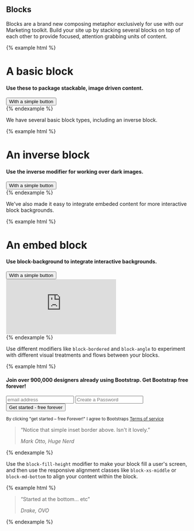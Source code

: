 ## Blocks

Blocks are a brand new composing metaphor exclusively for use with our Marketing toolkit. Build your site up by stacking several blocks on top of each other to provide focused, attention grabbing units of content.

{% example html %}
<div class="block text-center">
  <h1 class="block-title">A basic block</h1>
  <h4 class="text-muted">Use these to package stackable, image driven content.</h4>
  <button class="btn btn-primary m-t">With a simple button</button>
</div>
{% endexample %}

We have several basic block types, including an inverse block.

{% example html %}
<div class="block block-inverse text-center">
  <h1 class="block-title">An inverse block</h1>
  <h4 class="text-muted">Use the inverse modifier for working over dark images.</h4>
  <button class="btn btn-primary m-t">With a simple button</button>
</div>
{% endexample %}

We've also made it easy to integrate embeded content for more interactive block backgrounds.

{% example html %}
<div class="block block-inverse text-center">
  <div class="block-foreground">
    <h1 class="block-title">An embed block</h1>
    <h4 class="text-muted">Use block-background to integrate interactive backgrounds.</h4>
    <button class="btn btn-default btn-outline m-t">With a simple button</button>
  </div>
  <div class="block-background">
    <iframe frameBorder="0" src="https://a.tiles.mapbox.com/v4/jacobthornton.6681fb42/attribution.html?access_token=pk.eyJ1IjoiamFjb2J0aG9ybnRvbiIsImEiOiJlMGRmZmJlNDZkNDhlN2EzMTQ0YWFiNjhlN2RiZWY1ZCJ9.hO-UNIIplnebJYkya-8TEQ"></iframe>
  </div>
</div>
{% endexample %}

Use different modifiers like `block-bordered` and `block-angle` to experiment with different visual treatments and flows between your blocks.

{% example html %}
<div class="block text-center">
  <div class="container-fluid">
    <h4 class="m-b-md">
      Join over 900,000 designers already using Bootstrap. Get Bootstrap <strong>free</strong> forever!
    </h4>
    <form class="form-inline">
      <input class="form-control m-b" placeholder="email address">
      <input class="form-control m-b" type="password" placeholder="Create a Password">
      <button class="btn btn-primary m-b">Get started - free forever</button>
    </form>
    <small class="text-muted">
      By clicking "get started – free Forever!" I agree to Bootstraps
      <a href="#">Terms of service</a>
    </small>
  </div>
</div>
<div class="block block-bordered text-center">
  <div class="container-fluid">
   <blockquote class="pull-quote">
      <p>
        “Notice that simple inset border above. Isn't it lovely.”
      </p>
      <cite>Mark Otto, Huge Nerd</cite>
    </blockquote>
  </div>
</div>
{% endexample %}

Use the `block-fill-height` modifier to make your block fill a user's screen, and then use the responsive alignment classes like `block-xs-middle` or `block-md-bottom` to align your content within the block.

{% example html %}
<div class="block block-fill-height text-center">
  <div class="block-xs-bottom">
    <div class="container-fluid">
     <blockquote class="pull-quote">
        <p>
          “Started at the bottom… etc”
        </p>
        <cite>Drake, OVO</cite>
      </blockquote>
    </div>
  </div>
</div>
{% endexample %}
